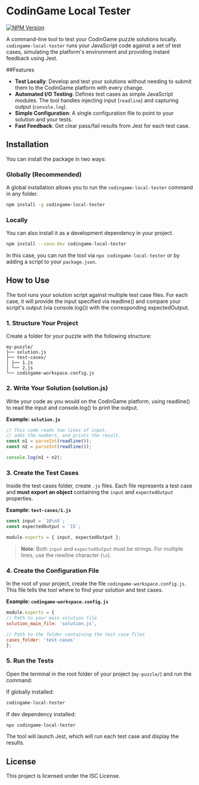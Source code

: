 # CodinGame Local Tester

[![NPM Version](https://img.shields.io/npm/v/codingame-local-tester.svg)](https://www.npmjs.com/package/codingame-local-tester)

A command-line tool to test your CodinGame puzzle solutions locally. `codingame-local-tester` runs your JavaScript code against a set of test cases, simulating the platform's environment and providing instant feedback using Jest.

##Features

- **Test Locally**: Develop and test your solutions without needing to submit them to the CodinGame platform with every change.
- **Automated I/O Testing**: Defines test cases as simple JavaScript modules. The tool handles injecting input (`readline`) and capturing output (`console.log`).
- **Simple Configuration**: A single configuration file to point to your solution and your tests.
- **Fast Feedback**: Get clear pass/fail results from Jest for each test case.

## Installation

You can install the package in two ways:

### Globally (Recommended)
A global installation allows you to run the `codingame-local-tester` command in any folder.
```bash
npm install -g codingame-local-tester
```

### Locally
You can also install it as a development dependency in your project.
```bash
npm install --save-dev codingame-local-tester
```
In this case, you can run the tool via `npx codingame-local-tester` or by adding a script to your `package.json`.

## How to Use

The tool runs your solution script against multiple test case files. For each case, it will provide the input specified via readline() and compare your script's output (via console.log()) with the corresponding expectedOutput.

### 1. Structure Your Project

Create a folder for your puzzle with the following structure:

```
my-puzzle/
├── solution.js
├── test-cases/
│ ├── 1.js
│ └── 2.js
└── codingame-workspace.config.js
```

### 2. Write Your Solution (solution.js)

Write your code as you would on the CodinGame platform, using readline() to read the input and console.log() to print the output.

**Example: `solution.js`**
```javascript
// This code reads two lines of input,
// adds the numbers, and prints the result.
const n1 = parseInt(readline());
const n2 = parseInt(readline());

console.log(n1 + n2);
```

### 3. Create the Test Cases

Inside the test cases folder, create `.js` files. Each file represents a test case and **must export an object** containing the `input` and `expectedOutput` properties.

**Example: `test-cases/1.js`**
```javascript
const input = `10\n5`;
const expectedOutput = `15`;

module.exports = { input, expectedOutput };
```
> **Note**: Both `input` and `expectedOutput` must be strings. For multiple lines, use the newline character (`\n`).

### 4. Create the Configuration File

In the root of your project, create the file `codingame-workspace.config.js`. This file tells the tool where to find your solution and test cases.

**Example: `codingame-workspace.config.js`**
```javascript
module.exports = {
// Path to your main solution file
solution_main_file: 'solution.js',

// Path to the folder containing the test case files
cases_folder: 'test-cases'
};
```

### 5. Run the Tests

Open the terminal in the root folder of your project (`my-puzzle/`) and run the command:


If globally installed:
```bash
codingame-local-tester
```

If dev dependency installed:
```bash
npx codingame-local-tester
```

The tool will launch Jest, which will run each test case and display the results.

## License

This project is licensed under the ISC License.